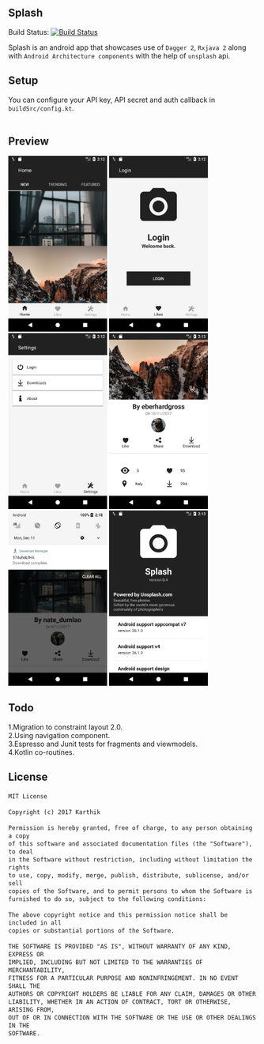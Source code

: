 ## Splash  
Build Status: [![Build Status](https://app.bitrise.io/app/148bcaee35a29293/status.svg?token=GfxLmo6-yd14y4FlSrLM-Q&branch=develop)](https://app.bitrise.io/app/148bcaee35a29293)

Splash is an android app that showcases use of `Dagger 2`, `Rxjava 2` along with `Android Architecture components` with the help of `unsplash` api.<br/>

## Setup
You can configure your API key, API secret and auth callback in `buildSrc/config.kt`.<br/><br/>

## Preview
<img src="https://github.com/NULLPointerGuy/Splash/blob/master/assets/screenshot-1.png" width="200"> <img src="https://github.com/NULLPointerGuy/Splash/blob/master/assets/screenshot-2.png" width="200"> <img src="https://github.com/NULLPointerGuy/Splash/blob/master/assets/screenshot-3.png" width="200"> <img src="https://github.com/NULLPointerGuy/Splash/blob/master/assets/screenshot-4.png" width="200"> <img src="https://github.com/NULLPointerGuy/Splash/blob/master/assets/screenshot-5.png" width="200"> <img src="https://github.com/NULLPointerGuy/Splash/blob/master/assets/screenshot-6.png" width="200">

## Todo 
1.Migration to constraint layout 2.0.<br/>
2.Using navigation component.<br/>
3.Espresso and Junit tests for fragments and viewmodels.<br/>
4.Kotlin co-routines.<br/>


## License
```
MIT License

Copyright (c) 2017 Karthik

Permission is hereby granted, free of charge, to any person obtaining a copy
of this software and associated documentation files (the "Software"), to deal
in the Software without restriction, including without limitation the rights
to use, copy, modify, merge, publish, distribute, sublicense, and/or sell
copies of the Software, and to permit persons to whom the Software is
furnished to do so, subject to the following conditions:

The above copyright notice and this permission notice shall be included in all
copies or substantial portions of the Software.

THE SOFTWARE IS PROVIDED "AS IS", WITHOUT WARRANTY OF ANY KIND, EXPRESS OR
IMPLIED, INCLUDING BUT NOT LIMITED TO THE WARRANTIES OF MERCHANTABILITY,
FITNESS FOR A PARTICULAR PURPOSE AND NONINFRINGEMENT. IN NO EVENT SHALL THE
AUTHORS OR COPYRIGHT HOLDERS BE LIABLE FOR ANY CLAIM, DAMAGES OR OTHER
LIABILITY, WHETHER IN AN ACTION OF CONTRACT, TORT OR OTHERWISE, ARISING FROM,
OUT OF OR IN CONNECTION WITH THE SOFTWARE OR THE USE OR OTHER DEALINGS IN THE
SOFTWARE.
```
